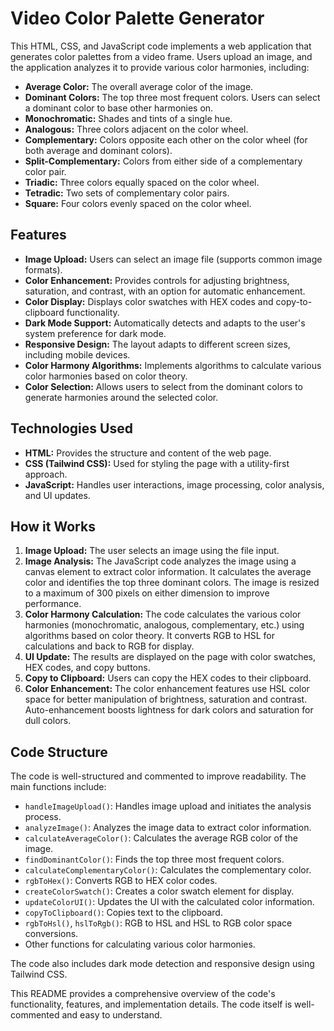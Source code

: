 # Video Color Palette Generator

This HTML, CSS, and JavaScript code implements a web application that generates color palettes from a video frame. Users upload an image, and the application analyzes it to provide various color harmonies, including:

* **Average Color:** The overall average color of the image.
* **Dominant Colors:** The top three most frequent colors.  Users can select a dominant color to base other harmonies on.
* **Monochromatic:** Shades and tints of a single hue.
* **Analogous:** Three colors adjacent on the color wheel.
* **Complementary:** Colors opposite each other on the color wheel (for both average and dominant colors).
* **Split-Complementary:** Colors from either side of a complementary color pair.
* **Triadic:** Three colors equally spaced on the color wheel.
* **Tetradic:** Two sets of complementary color pairs.
* **Square:** Four colors evenly spaced on the color wheel.

## Features

* **Image Upload:** Users can select an image file (supports common image formats).
* **Color Enhancement:**  Provides controls for adjusting brightness, saturation, and contrast, with an option for automatic enhancement.
* **Color Display:**  Displays color swatches with HEX codes and copy-to-clipboard functionality.
* **Dark Mode Support:**  Automatically detects and adapts to the user's system preference for dark mode.
* **Responsive Design:**  The layout adapts to different screen sizes, including mobile devices.
* **Color Harmony Algorithms:**  Implements algorithms to calculate various color harmonies based on color theory.
* **Color Selection:** Allows users to select from the dominant colors to generate harmonies around the selected color.

## Technologies Used

* **HTML:**  Provides the structure and content of the web page.
* **CSS (Tailwind CSS):**  Used for styling the page with a utility-first approach.
* **JavaScript:**  Handles user interactions, image processing, color analysis, and UI updates.

## How it Works

1.  **Image Upload:** The user selects an image using the file input.
2.  **Image Analysis:** The JavaScript code analyzes the image using a canvas element to extract color information.  It calculates the average color and identifies the top three dominant colors.  The image is resized to a maximum of 300 pixels on either dimension to improve performance.
3.  **Color Harmony Calculation:**  The code calculates the various color harmonies (monochromatic, analogous, complementary, etc.) using algorithms based on color theory.  It converts RGB to HSL for calculations and back to RGB for display.
4.  **UI Update:** The results are displayed on the page with color swatches, HEX codes, and copy buttons.
5.  **Copy to Clipboard:**  Users can copy the HEX codes to their clipboard.
6.  **Color Enhancement:**  The color enhancement features use HSL color space for better manipulation of brightness, saturation and contrast.  Auto-enhancement boosts lightness for dark colors and saturation for dull colors.

## Code Structure

The code is well-structured and commented to improve readability.  The main functions include:

*   `handleImageUpload()`: Handles image upload and initiates the analysis process.
*   `analyzeImage()`: Analyzes the image data to extract color information.
*   `calculateAverageColor()`: Calculates the average RGB color of the image.
*   `findDominantColor()`: Finds the top three most frequent colors.
*   `calculateComplementaryColor()`: Calculates the complementary color.
*   `rgbToHex()`: Converts RGB to HEX color codes.
*   `createColorSwatch()`: Creates a color swatch element for display.
*   `updateColorUI()`: Updates the UI with the calculated color information.
*   `copyToClipboard()`: Copies text to the clipboard.
*   `rgbToHsl()`, `hslToRgb()`:  RGB to HSL and HSL to RGB color space conversions.
*   Other functions for calculating various color harmonies.

The code also includes dark mode detection and responsive design using Tailwind CSS.


This README provides a comprehensive overview of the code's functionality, features, and implementation details.  The code itself is well-commented and easy to understand.
